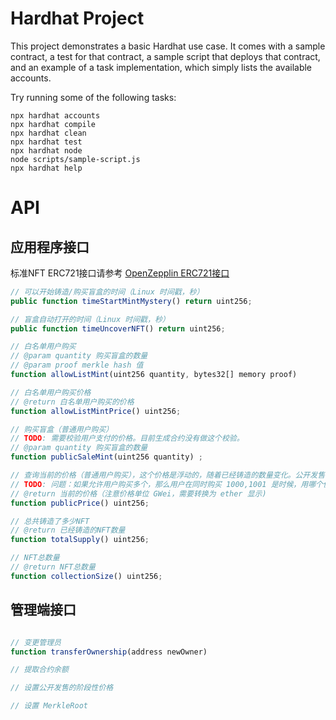 # Hardhat Project

This project demonstrates a basic Hardhat use case. It comes with a sample contract, a test for that contract, a sample script that deploys that contract, and an example of a task implementation, which simply lists the available accounts.

Try running some of the following tasks:

```shell
npx hardhat accounts
npx hardhat compile
npx hardhat clean
npx hardhat test
npx hardhat node
node scripts/sample-script.js
npx hardhat help
```

# API

## 应用程序接口

标准NFT ERC721接口请参考 [OpenZepplin ERC721接口](https://docs.openzeppelin.com/contracts/3.x/api/token/erc721)

```javascript
// 可以开始铸造/购买盲盒的时间（Linux 时间戳，秒）
public function timeStartMintMystery() return uint256;

// 盲盒自动打开的时间（Linux 时间戳，秒）
public function timeUncoverNFT() return uint256;

// 白名单用户购买
// @param quantity 购买盲盒的数量
// @param proof merkle hash 值
function allowListMint(uint256 quantity, bytes32[] memory proof)

// 白名单用户购买价格
// @return 白名单用户购买的价格
function allowListMintPrice() uint256;

// 购买盲盒（普通用户购买）
// TODO: 需要校验用户支付的价格。目前生成合约没有做这个校验。
// @param quantity 购买盲盒的数量
function publicSaleMint(uint256 quantity) ;

// 查询当前的价格（普通用户购买），这个价格是浮动的，随着已经铸造的数量变化。公开发售价格区间： 0.06 eth （1～1000），0.08 eth（1001～3000），0.1 eth（3001～6000）
// TODO: 问题：如果允许用户购买多个，那么用户在同时购买 1000,1001 是时候，用哪个价格？
// @return 当前的价格（注意价格单位 GWei，需要转换为 ether 显示)
function publicPrice() uint256;

// 总共铸造了多少NFT 
// @return 已经铸造的NFT数量
function totalSupply() uint256;

// NFT总数量
// @return NFT总数量
function collectionSize() uint256;
```

## 管理端接口

```javascript

// 变更管理员
function transferOwnership(address newOwner)

// 提取合约余额

// 设置公开发售的阶段性价格

// 设置 MerkleRoot


```